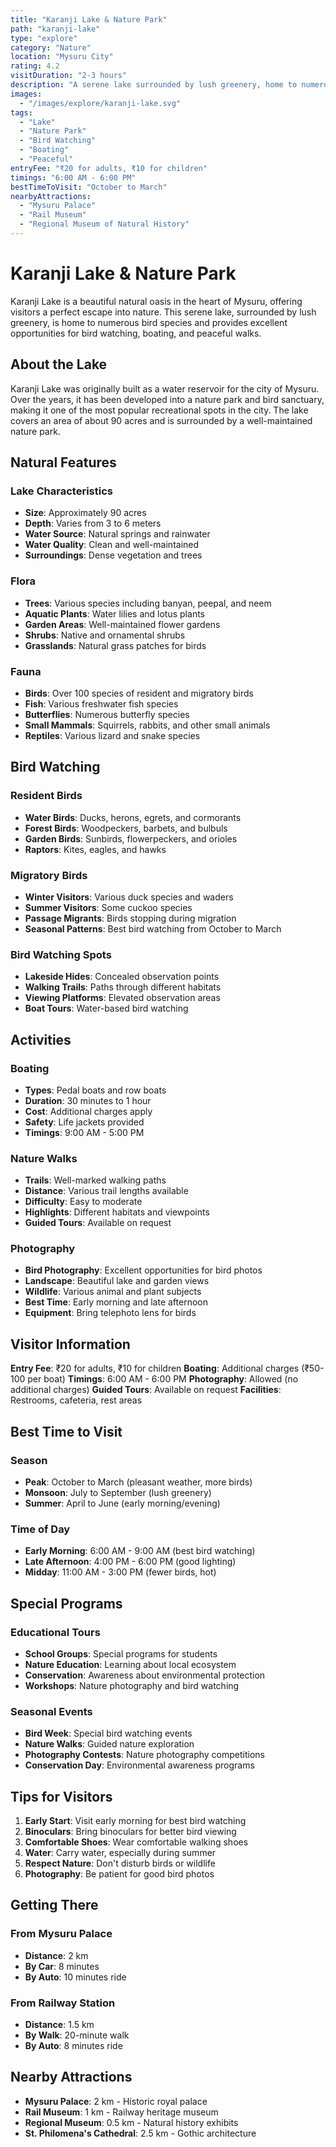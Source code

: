 ```yaml
---
title: "Karanji Lake & Nature Park"
path: "karanji-lake"
type: "explore"
category: "Nature"
location: "Mysuru City"
rating: 4.2
visitDuration: "2-3 hours"
description: "A serene lake surrounded by lush greenery, home to numerous bird species and a perfect spot for nature lovers. Offers boating, bird watching, and peaceful walks in the heart of the city."
images:
  - "/images/explore/karanji-lake.svg"
tags:
  - "Lake"
  - "Nature Park"
  - "Bird Watching"
  - "Boating"
  - "Peaceful"
entryFee: "₹20 for adults, ₹10 for children"
timings: "6:00 AM - 6:00 PM"
bestTimeToVisit: "October to March"
nearbyAttractions:
  - "Mysuru Palace"
  - "Rail Museum"
  - "Regional Museum of Natural History"
---
```


# Karanji Lake & Nature Park

Karanji Lake is a beautiful natural oasis in the heart of Mysuru, offering visitors a perfect escape into nature. This serene lake, surrounded by lush greenery, is home to numerous bird species and provides excellent opportunities for bird watching, boating, and peaceful walks.

## About the Lake

Karanji Lake was originally built as a water reservoir for the city of Mysuru. Over the years, it has been developed into a nature park and bird sanctuary, making it one of the most popular recreational spots in the city. The lake covers an area of about 90 acres and is surrounded by a well-maintained nature park.

## Natural Features

### Lake Characteristics
- **Size**: Approximately 90 acres
- **Depth**: Varies from 3 to 6 meters
- **Water Source**: Natural springs and rainwater
- **Water Quality**: Clean and well-maintained
- **Surroundings**: Dense vegetation and trees

### Flora
- **Trees**: Various species including banyan, peepal, and neem
- **Aquatic Plants**: Water lilies and lotus plants
- **Garden Areas**: Well-maintained flower gardens
- **Shrubs**: Native and ornamental shrubs
- **Grasslands**: Natural grass patches for birds

### Fauna
- **Birds**: Over 100 species of resident and migratory birds
- **Fish**: Various freshwater fish species
- **Butterflies**: Numerous butterfly species
- **Small Mammals**: Squirrels, rabbits, and other small animals
- **Reptiles**: Various lizard and snake species

## Bird Watching

### Resident Birds
- **Water Birds**: Ducks, herons, egrets, and cormorants
- **Forest Birds**: Woodpeckers, barbets, and bulbuls
- **Garden Birds**: Sunbirds, flowerpeckers, and orioles
- **Raptors**: Kites, eagles, and hawks

### Migratory Birds
- **Winter Visitors**: Various duck species and waders
- **Summer Visitors**: Some cuckoo species
- **Passage Migrants**: Birds stopping during migration
- **Seasonal Patterns**: Best bird watching from October to March

### Bird Watching Spots
- **Lakeside Hides**: Concealed observation points
- **Walking Trails**: Paths through different habitats
- **Viewing Platforms**: Elevated observation areas
- **Boat Tours**: Water-based bird watching

## Activities

### Boating
- **Types**: Pedal boats and row boats
- **Duration**: 30 minutes to 1 hour
- **Cost**: Additional charges apply
- **Safety**: Life jackets provided
- **Timings**: 9:00 AM - 5:00 PM

### Nature Walks
- **Trails**: Well-marked walking paths
- **Distance**: Various trail lengths available
- **Difficulty**: Easy to moderate
- **Highlights**: Different habitats and viewpoints
- **Guided Tours**: Available on request

### Photography
- **Bird Photography**: Excellent opportunities for bird photos
- **Landscape**: Beautiful lake and garden views
- **Wildlife**: Various animal and plant subjects
- **Best Time**: Early morning and late afternoon
- **Equipment**: Bring telephoto lens for birds

## Visitor Information

**Entry Fee**: ₹20 for adults, ₹10 for children
**Boating**: Additional charges (₹50-100 per boat)
**Timings**: 6:00 AM - 6:00 PM
**Photography**: Allowed (no additional charges)
**Guided Tours**: Available on request
**Facilities**: Restrooms, cafeteria, rest areas

## Best Time to Visit

### Season
- **Peak**: October to March (pleasant weather, more birds)
- **Monsoon**: July to September (lush greenery)
- **Summer**: April to June (early morning/evening)

### Time of Day
- **Early Morning**: 6:00 AM - 9:00 AM (best bird watching)
- **Late Afternoon**: 4:00 PM - 6:00 PM (good lighting)
- **Midday**: 11:00 AM - 3:00 PM (fewer birds, hot)

## Special Programs

### Educational Tours
- **School Groups**: Special programs for students
- **Nature Education**: Learning about local ecosystem
- **Conservation**: Awareness about environmental protection
- **Workshops**: Nature photography and bird watching

### Seasonal Events
- **Bird Week**: Special bird watching events
- **Nature Walks**: Guided nature exploration
- **Photography Contests**: Nature photography competitions
- **Conservation Day**: Environmental awareness programs

## Tips for Visitors

1. **Early Start**: Visit early morning for best bird watching
2. **Binoculars**: Bring binoculars for better bird viewing
3. **Comfortable Shoes**: Wear comfortable walking shoes
4. **Water**: Carry water, especially during summer
5. **Respect Nature**: Don't disturb birds or wildlife
6. **Photography**: Be patient for good bird photos

## Getting There

### From Mysuru Palace
- **Distance**: 2 km
- **By Car**: 8 minutes
- **By Auto**: 10 minutes ride

### From Railway Station
- **Distance**: 1.5 km
- **By Walk**: 20-minute walk
- **By Auto**: 8 minutes ride

## Nearby Attractions

- **Mysuru Palace**: 2 km - Historic royal palace
- **Rail Museum**: 1 km - Railway heritage museum
- **Regional Museum**: 0.5 km - Natural history exhibits
- **St. Philomena's Cathedral**: 2.5 km - Gothic architecture
